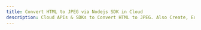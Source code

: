 ---title: Convert HTML to JPEG via Nodejs SDK in Clouddescription: Cloud APIs & SDKs to Convert HTML to JPEG. Also Create, Edit & Render Microsoft Word & OpenOffice documents in the Cloud.---